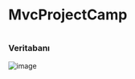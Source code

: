 # MvcProjectCamp     
#   
##
### Veritabanı 
![image](https://github.com/omerfarukkpala/MvcProjectCamp/assets/101570820/4456a3fd-9ac9-420c-b605-7830f85b6a32)

  
 
 
 
